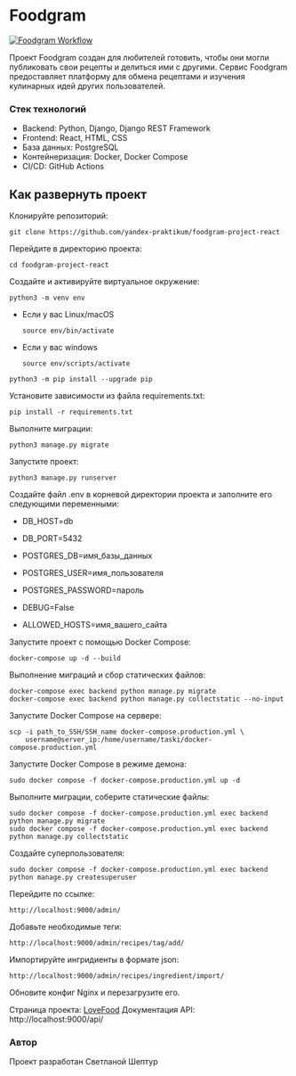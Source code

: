 # Foodgram #

[![Foodgram Workflow](https://github.com/svitlanasheptur/foodgram-project-react/actions/workflows/main.yml/badge.svg)](https://github.com/svitlanasheptur/foodgram-project-react/actions/workflows/main.yml)

Проект Foodgram создан для любителей готовить, чтобы они могли публиковать свои рецепты и делиться ими с другими. Сервис Foodgram предоставляет платформу для обмена рецептами и изучения кулинарных идей других пользователей.

### Стек технологий ###

- Backend: Python, Django, Django REST Framework
- Frontend: React, HTML, CSS
- База данных: PostgreSQL
- Контейнеризация: Docker, Docker Compose
- CI/CD: GitHub Actions

## Как развернуть проект ##

Клонируйте репозиторий:

```
git clone https://github.com/yandex-praktikum/foodgram-project-react
```
Перейдите в директорию проекта:

```
cd foodgram-project-react
```

Cоздайте и активируйте виртуальное окружение:

```
python3 -m venv env
```

* Если у вас Linux/macOS

    ```
    source env/bin/activate
    ```

* Если у вас windows

    ```
    source env/scripts/activate
    ```

```
python3 -m pip install --upgrade pip
```

Установите зависимости из файла requirements.txt:

```
pip install -r requirements.txt
```

Выполните миграции:

```
python3 manage.py migrate
```

Запустите проект:

```
python3 manage.py runserver
```

Создайте файл .env в корневой директории проекта и заполните его следующими переменными:

- DB_HOST=db
- DB_PORT=5432

- POSTGRES_DB=имя_базы_данных
- POSTGRES_USER=имя_пользователя
- POSTGRES_PASSWORD=пароль

- DEBUG=False
- ALLOWED_HOSTS=имя_вашего_сайта

Запустите проект с помощью Docker Compose:

```
docker-compose up -d --build
```

Выполнение миграций и сбор статических файлов:

```
docker-compose exec backend python manage.py migrate
docker-compose exec backend python manage.py collectstatic --no-input
```

Запустите Docker Compose на сервере:

```
scp -i path_to_SSH/SSH_name docker-compose.production.yml \
    username@server_ip:/home/username/taski/docker-compose.production.yml
```

Запустите Docker Compose в режиме демона:

```
sudo docker compose -f docker-compose.production.yml up -d
```

Выполните миграции, соберите статические файлы:

```
sudo docker compose -f docker-compose.production.yml exec backend python manage.py migrate
sudo docker compose -f docker-compose.production.yml exec backend python manage.py collectstatic
```

Создайте суперпользователя:

```
sudo docker compose -f docker-compose.production.yml exec backend python manage.py createsuperuser
```

Перейдите по ссылке:

```
http://localhost:9000/admin/
```

Добавьте необходимые теги:

```
http://localhost:9000/admin/recipes/tag/add/
```

Импортируйте ингридиенты в формате json:

```
http://localhost:9000/admin/recipes/ingredient/import/
```

Обновите конфиг Nginx и перезагрузите его.

Страница проекта: [LoveFood](https://lovefood.zapto.org/)
Документация API: http://localhost:9000/api/

### Автор ###
Проект разработан Светланой Шептур
